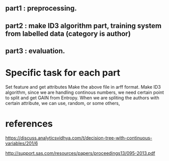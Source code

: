 ## part1 : preprocessing.
## part2 : make ID3 algorithm part, training system from labelled data (category is author)
## part3 : evaluation.

# Specific task for each part
Set feature and get attributes
Make the above file in arff format.
Make ID3 algorithm, since we are handling continous numbers, we need certain point to split and get GAIN from Entropy.
When we are spliting the authors with certain attribute, we can use, random, or some others, 

# references
https://discuss.analyticsvidhya.com/t/decision-tree-with-continuous-variables/201/6

http://support.sas.com/resources/papers/proceedings13/095-2013.pdf
